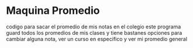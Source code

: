 # Maquina Promedio
codigo para sacar el promedio de mis notas en el colegio
este programa guard todos los promedios de mis clases y tiene bastanes opciones para cambiar alguna nota, ver un curso en especifico y ver mi promedio general
